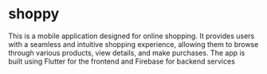 # shoppy

This is a mobile application designed for online shopping. It provides users with a seamless and intuitive shopping experience, allowing them to browse through various products, view details, and make purchases. The app is built using Flutter for the frontend and Firebase for backend services